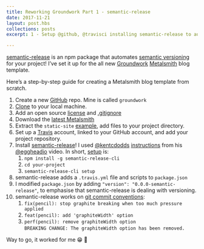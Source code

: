 ```yaml
---
title: Reworking Groundwork Part 1 - semantic-release
date: 2017-11-21
layout: post.hbs
collections: posts
excerpt: 1 - Setup @github, @travisci installing semantic-release to automate semantic versioning for new Groundwork @metalsmithio template

---
```


[semantic-release](https://www.npmjs.com/package/semantic-release) is an npm package that automates [semantic versioning](https://semver.org/) for your project! I’ve set it up for the all new [Groundwork](https://www.groundwork.rocks/) [Metalsmith](http://www.metalsmith.io/) blog template.

Here’s a step-by-step guide for creating a Metalsmith blog template from scratch.

1. Create a new [GitHub](https://github.com/) repo. Mine is called `groundwork`
2. [Clone](https://help.github.com/articles/cloning-a-repository/) to your local machine.
3. Add an open source [license](https://help.github.com/articles/cloning-a-repository/) and [.gitignore](https://help.github.com/articles/ignoring-files/)
4. Download the [latest Metalsmith](https://github.com/segmentio/metalsmith/archive/master.zip)
5. Extract the `static-site` [example](https://github.com/segmentio/metalsmith/tree/master/examples/static-site), add files to your project directory.
6. Set up a [Travis](https://travis-ci.org/) account, linked to your GitHub account, and add your project repository.
7. Install [semantic-release](https://www.npmjs.com/package/semantic-release)! I used [@kentcdodds](https://twitter.com/kentcdodds) [instructions](https://egghead.io/lessons/javascript-automating-releases-with-semantic-release) from his [@eggheadio](https://twitter.com/eggheadio) video. In short, [setup](https://www.npmjs.com/package/semantic-release#setup) is:
    1. `npm install -g semantic-release-cli`
    2. `cd your-project`
    3. `semantic-release-cli setup`
8. semantic-release adds a `.travis.yml` file and scripts to `package.json`
9. I modified `package.json` by adding `"version": "0.0.0-semantic-release"`, to emphasise that semantic-release is dealing with versioning.
10. semantic-release works on [git commit conventions](https://www.npmjs.com/package/semantic-release#default-commit-message-format):
    1. `fix(pencil): stop graphite breaking when too much pressure applied`
    2. `feat(pencil): add 'graphiteWidth' option`
    3. `perf(pencil): remove graphiteWidth option`  
    `BREAKING CHANGE: The graphiteWidth option has been removed.`

Way to go, it worked for me 😁 🚀
